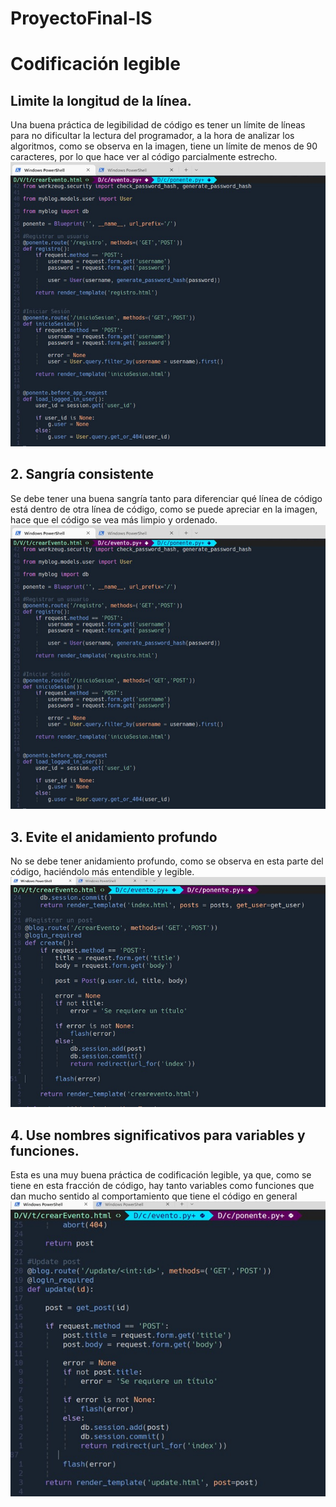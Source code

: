 # ProyectoFinal-lS


# Codificación legible
## Limite la longitud de la línea.

Una buena práctica de legibilidad de código es tener un límite de líneas para no dificultar la lectura del programador, a la hora de analizar los algoritmos, como se observa en la imagen, tiene un límite de menos de 90 caracteres, por lo que hace ver al código parcialmente estrecho.
![](imagenes/estilo1.jpeg)

## 2. Sangría consistente
Se debe tener una buena sangría tanto para diferenciar qué línea de código está dentro de otra línea de código, como se puede apreciar en la imagen, hace que el código se vea más limpio y ordenado.
![](imagenes/estilo2.jpeg)

## 3. Evite el anidamiento profundo
No se debe tener anidamiento profundo, como se observa en esta parte del código, haciéndolo más entendible y legible.
![](imagenes/estilo3.jpeg)


## 4. Use nombres significativos para variables y funciones.
Esta es una muy buena práctica de codificación legible, ya que, como se tiene en esta fracción de código, hay tanto variables como funciones que dan mucho sentido al comportamiento que tiene el código en general
<br> <img src="imagenes/estilo4.jpeg">



